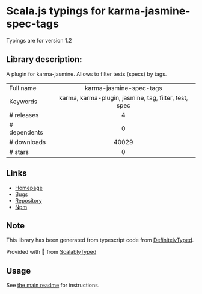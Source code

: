 
# Scala.js typings for karma-jasmine-spec-tags

Typings are for version 1.2

## Library description:
A plugin for karma-jasmine. Allows to filter tests (specs) by tags.

|                    |                 |
| ------------------ | :-------------: |
| Full name          | karma-jasmine-spec-tags |
| Keywords           | karma, karma-plugin, jasmine, tag, filter, test, spec |
| # releases         | 4 |
| # dependents       | 0 |
| # downloads        | 40029 |
| # stars            | 0 |

## Links
- [Homepage](https://github.com/mnasyrov/karma-jasmine-spec-tags#readme)
- [Bugs](https://github.com/mnasyrov/karma-jasmine-spec-tags/issues)
- [Repository](https://github.com/mnasyrov/karma-jasmine-spec-tags)
- [Npm](https://www.npmjs.com/package/karma-jasmine-spec-tags)
    


## Note
This library has been generated from typescript code from [DefinitelyTyped](https://definitelytyped.org).

Provided with :purple_heart: from [ScalablyTyped](https://github.com/oyvindberg/ScalablyTyped)

## Usage
See [the main readme](../../readme.md) for instructions.


